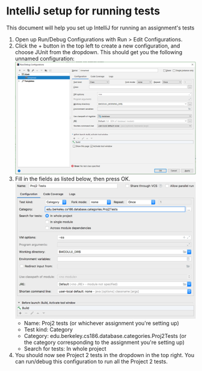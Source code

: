 # IntelliJ setup for running tests

This document will help you set up IntelliJ for running an assignment's tests

1. Open up Run/Debug Configurations with Run > Edit Configurations.
2. Click the + button in the top left to create a new configuration, and choose JUnit from
   the dropdown. This should get you the following unnamed configuration:
   ![unnamed configuration menu](images/intellij-empty-configuration.png)
3. Fill in the fields as listed below, then press OK.
   ![filled in menu](images/intellij-filledin-configuration.png)
   - Name: Proj2 tests (or whichever assignment you're setting up)
   - Test kind: Category
   - Category: edu.berkeley.cs186.database.categories.Proj2Tests (or the category corresponding to the assignment you're setting up)
   - Search for tests: In whole project
4. You should now see Project 2 tests in the dropdown in the top right. You can run/debug this configuration to run all the Project 2 tests.
